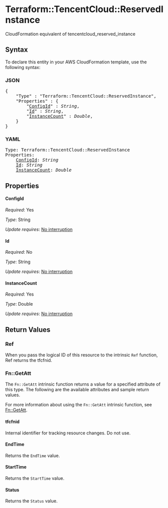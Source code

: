 # Terraform::TencentCloud::ReservedInstance

CloudFormation equivalent of tencentcloud_reserved_instance

## Syntax

To declare this entity in your AWS CloudFormation template, use the following syntax:

### JSON

<pre>
{
    "Type" : "Terraform::TencentCloud::ReservedInstance",
    "Properties" : {
        "<a href="#configid" title="ConfigId">ConfigId</a>" : <i>String</i>,
        "<a href="#id" title="Id">Id</a>" : <i>String</i>,
        "<a href="#instancecount" title="InstanceCount">InstanceCount</a>" : <i>Double</i>,
    }
}
</pre>

### YAML

<pre>
Type: Terraform::TencentCloud::ReservedInstance
Properties:
    <a href="#configid" title="ConfigId">ConfigId</a>: <i>String</i>
    <a href="#id" title="Id">Id</a>: <i>String</i>
    <a href="#instancecount" title="InstanceCount">InstanceCount</a>: <i>Double</i>
</pre>

## Properties

#### ConfigId

_Required_: Yes

_Type_: String

_Update requires_: [No interruption](https://docs.aws.amazon.com/AWSCloudFormation/latest/UserGuide/using-cfn-updating-stacks-update-behaviors.html#update-no-interrupt)

#### Id

_Required_: No

_Type_: String

_Update requires_: [No interruption](https://docs.aws.amazon.com/AWSCloudFormation/latest/UserGuide/using-cfn-updating-stacks-update-behaviors.html#update-no-interrupt)

#### InstanceCount

_Required_: Yes

_Type_: Double

_Update requires_: [No interruption](https://docs.aws.amazon.com/AWSCloudFormation/latest/UserGuide/using-cfn-updating-stacks-update-behaviors.html#update-no-interrupt)

## Return Values

### Ref

When you pass the logical ID of this resource to the intrinsic `Ref` function, Ref returns the tfcfnid.

### Fn::GetAtt

The `Fn::GetAtt` intrinsic function returns a value for a specified attribute of this type. The following are the available attributes and sample return values.

For more information about using the `Fn::GetAtt` intrinsic function, see [Fn::GetAtt](https://docs.aws.amazon.com/AWSCloudFormation/latest/UserGuide/intrinsic-function-reference-getatt.html).

#### tfcfnid

Internal identifier for tracking resource changes. Do not use.

#### EndTime

Returns the <code>EndTime</code> value.

#### StartTime

Returns the <code>StartTime</code> value.

#### Status

Returns the <code>Status</code> value.

